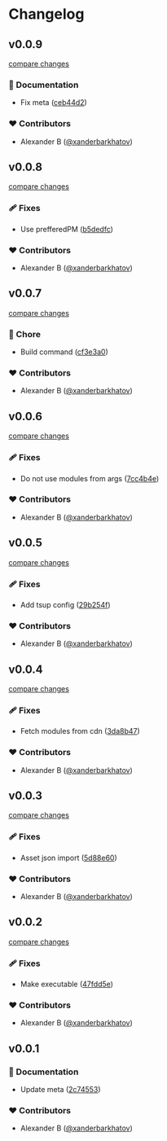 # Changelog


## v0.0.9

[compare changes](https://github.com/xanderbarkhatov/nuxt-add/compare/v0.0.8...v0.0.9)


### 📖 Documentation

  - Fix meta ([ceb44d2](https://github.com/xanderbarkhatov/nuxt-add/commit/ceb44d2))

### ❤️  Contributors

- Alexander B ([@xanderbarkhatov](http://github.com/xanderbarkhatov))

## v0.0.8

[compare changes](https://github.com/xanderbarkhatov/nuxt-vercel-analytics/compare/v0.0.7...v0.0.8)


### 🩹 Fixes

  - Use prefferedPM ([b5dedfc](https://github.com/xanderbarkhatov/nuxt-vercel-analytics/commit/b5dedfc))

### ❤️  Contributors

- Alexander B ([@xanderbarkhatov](http://github.com/xanderbarkhatov))

## v0.0.7

[compare changes](https://github.com/xanderbarkhatov/nuxt-vercel-analytics/compare/v0.0.6...v0.0.7)


### 🏡 Chore

  - Build command ([cf3e3a0](https://github.com/xanderbarkhatov/nuxt-vercel-analytics/commit/cf3e3a0))

### ❤️  Contributors

- Alexander B ([@xanderbarkhatov](http://github.com/xanderbarkhatov))

## v0.0.6

[compare changes](https://github.com/xanderbarkhatov/nuxt-vercel-analytics/compare/v0.0.5...v0.0.6)


### 🩹 Fixes

  - Do not use modules from args ([7cc4b4e](https://github.com/xanderbarkhatov/nuxt-vercel-analytics/commit/7cc4b4e))

### ❤️  Contributors

- Alexander B ([@xanderbarkhatov](http://github.com/xanderbarkhatov))

## v0.0.5

[compare changes](https://github.com/xanderbarkhatov/nuxt-vercel-analytics/compare/v0.0.4...v0.0.5)


### 🩹 Fixes

  - Add tsup config ([29b254f](https://github.com/xanderbarkhatov/nuxt-vercel-analytics/commit/29b254f))

### ❤️  Contributors

- Alexander B ([@xanderbarkhatov](http://github.com/xanderbarkhatov))

## v0.0.4

[compare changes](https://github.com/xanderbarkhatov/nuxt-vercel-analytics/compare/v0.0.3...v0.0.4)


### 🩹 Fixes

  - Fetch modules from cdn ([3da8b47](https://github.com/xanderbarkhatov/nuxt-vercel-analytics/commit/3da8b47))

### ❤️  Contributors

- Alexander B ([@xanderbarkhatov](http://github.com/xanderbarkhatov))

## v0.0.3

[compare changes](https://github.com/xanderbarkhatov/nuxt-vercel-analytics/compare/v0.0.2...v0.0.3)


### 🩹 Fixes

  - Asset json import ([5d88e60](https://github.com/xanderbarkhatov/nuxt-vercel-analytics/commit/5d88e60))

### ❤️  Contributors

- Alexander B ([@xanderbarkhatov](http://github.com/xanderbarkhatov))

## v0.0.2

[compare changes](https://github.com/xanderbarkhatov/nuxt-vercel-analytics/compare/v0.0.1...v0.0.2)


### 🩹 Fixes

  - Make executable ([47fdd5e](https://github.com/xanderbarkhatov/nuxt-vercel-analytics/commit/47fdd5e))

### ❤️  Contributors

- Alexander B ([@xanderbarkhatov](http://github.com/xanderbarkhatov))

## v0.0.1


### 📖 Documentation

  - Update meta ([2c74553](https://github.com/xanderbarkhatov/nuxt-vercel-analytics/commit/2c74553))

### ❤️  Contributors

- Alexander B ([@xanderbarkhatov](http://github.com/xanderbarkhatov))

